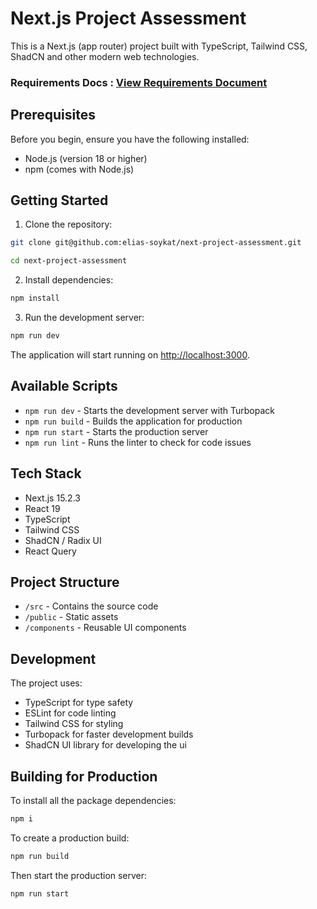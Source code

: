 # Next.js Project Assessment

This is a Next.js (app router) project built with TypeScript, Tailwind CSS, ShadCN and other modern web technologies.

### Requirements Docs : [View Requirements Document](https://docs.google.com/document/d/1MubBFTzeHzUqOYXrIn1oIMyVbcLJ8WQJfa34W_GHH-8)

## Prerequisites

Before you begin, ensure you have the following installed:

- Node.js (version 18 or higher)
- npm (comes with Node.js)

## Getting Started

1. Clone the repository:

```bash
git clone git@github.com:elias-soykat/next-project-assessment.git

cd next-project-assessment
```

2. Install dependencies:

```bash
npm install
```

3. Run the development server:

```bash
npm run dev
```

The application will start running on [http://localhost:3000](http://localhost:3000).

## Available Scripts

- `npm run dev` - Starts the development server with Turbopack
- `npm run build` - Builds the application for production
- `npm run start` - Starts the production server
- `npm run lint` - Runs the linter to check for code issues

## Tech Stack

- Next.js 15.2.3
- React 19
- TypeScript
- Tailwind CSS
- ShadCN / Radix UI
- React Query

## Project Structure

- `/src` - Contains the source code
- `/public` - Static assets
- `/components` - Reusable UI components

## Development

The project uses:

- TypeScript for type safety
- ESLint for code linting
- Tailwind CSS for styling
- Turbopack for faster development builds
- ShadCN UI library for developing the ui

## Building for Production

To install all the package dependencies:

```bash
npm i
```

To create a production build:

```bash
npm run build
```

Then start the production server:

```bash
npm run start
```
